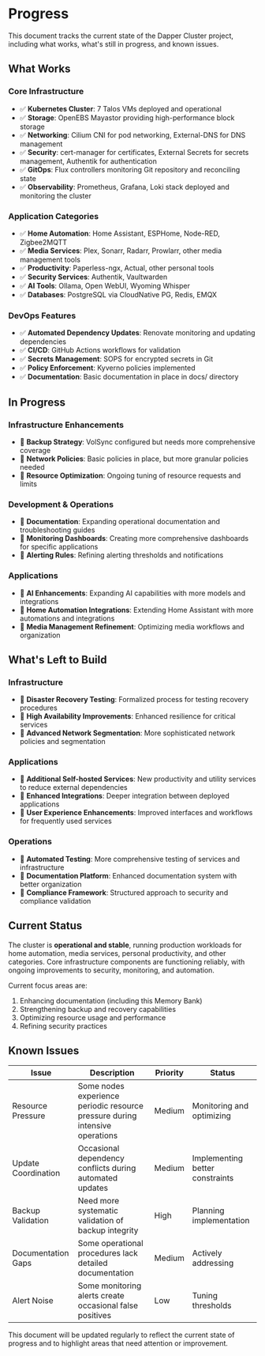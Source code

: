 # Progress

This document tracks the current state of the Dapper Cluster project, including what works, what's still in progress, and known issues.

## What Works

### Core Infrastructure

- ✅ **Kubernetes Cluster**: 7 Talos VMs deployed and operational
- ✅ **Storage**: OpenEBS Mayastor providing high-performance block storage
- ✅ **Networking**: Cilium CNI for pod networking, External-DNS for DNS management
- ✅ **Security**: cert-manager for certificates, External Secrets for secrets management, Authentik for authentication
- ✅ **GitOps**: Flux controllers monitoring Git repository and reconciling state
- ✅ **Observability**: Prometheus, Grafana, Loki stack deployed and monitoring the cluster

### Application Categories

- ✅ **Home Automation**: Home Assistant, ESPHome, Node-RED, Zigbee2MQTT
- ✅ **Media Services**: Plex, Sonarr, Radarr, Prowlarr, other media management tools
- ✅ **Productivity**: Paperless-ngx, Actual, other personal tools
- ✅ **Security Services**: Authentik, Vaultwarden
- ✅ **AI Tools**: Ollama, Open WebUI, Wyoming Whisper
- ✅ **Databases**: PostgreSQL via CloudNative PG, Redis, EMQX

### DevOps Features

- ✅ **Automated Dependency Updates**: Renovate monitoring and updating dependencies
- ✅ **CI/CD**: GitHub Actions workflows for validation
- ✅ **Secrets Management**: SOPS for encrypted secrets in Git
- ✅ **Policy Enforcement**: Kyverno policies implemented
- ✅ **Documentation**: Basic documentation in place in docs/ directory

## In Progress

### Infrastructure Enhancements

- 🔄 **Backup Strategy**: VolSync configured but needs more comprehensive coverage
- 🔄 **Network Policies**: Basic policies in place, but more granular policies needed
- 🔄 **Resource Optimization**: Ongoing tuning of resource requests and limits

### Development & Operations

- 🔄 **Documentation**: Expanding operational documentation and troubleshooting guides
- 🔄 **Monitoring Dashboards**: Creating more comprehensive dashboards for specific applications
- 🔄 **Alerting Rules**: Refining alerting thresholds and notifications

### Applications

- 🔄 **AI Enhancements**: Expanding AI capabilities with more models and integrations
- 🔄 **Home Automation Integrations**: Extending Home Assistant with more automations and integrations
- 🔄 **Media Management Refinement**: Optimizing media workflows and organization

## What's Left to Build

### Infrastructure

- 📝 **Disaster Recovery Testing**: Formalized process for testing recovery procedures
- 📝 **High Availability Improvements**: Enhanced resilience for critical services
- 📝 **Advanced Network Segmentation**: More sophisticated network policies and segmentation

### Applications

- 📝 **Additional Self-hosted Services**: New productivity and utility services to reduce external dependencies
- 📝 **Enhanced Integrations**: Deeper integration between deployed applications
- 📝 **User Experience Enhancements**: Improved interfaces and workflows for frequently used services

### Operations

- 📝 **Automated Testing**: More comprehensive testing of services and infrastructure
- 📝 **Documentation Platform**: Enhanced documentation system with better organization
- 📝 **Compliance Framework**: Structured approach to security and compliance validation

## Current Status

The cluster is **operational and stable**, running production workloads for home automation, media services, personal productivity, and other categories. Core infrastructure components are functioning reliably, with ongoing improvements to security, monitoring, and automation.

Current focus areas are:
1. Enhancing documentation (including this Memory Bank)
2. Strengthening backup and recovery capabilities
3. Optimizing resource usage and performance
4. Refining security practices

## Known Issues

| Issue | Description | Priority | Status |
|-------|-------------|----------|--------|
| Resource Pressure | Some nodes experience periodic resource pressure during intensive operations | Medium | Monitoring and optimizing |
| Update Coordination | Occasional dependency conflicts during automated updates | Medium | Implementing better constraints |
| Backup Validation | Need more systematic validation of backup integrity | High | Planning implementation |
| Documentation Gaps | Some operational procedures lack detailed documentation | Medium | Actively addressing |
| Alert Noise | Some monitoring alerts create occasional false positives | Low | Tuning thresholds |

This document will be updated regularly to reflect the current state of progress and to highlight areas that need attention or improvement.
